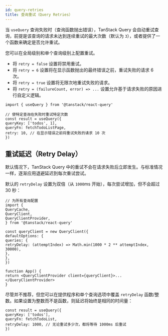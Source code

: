 ```yaml
---
id: query-retries
title: 查询重试（Query Retries）
---
```


当 `useQuery` 查询失败时（查询函数抛出错误），TanStack Query 会自动重试查询，前提是该查询的请求未达到连续重试的最大次数（默认为 `3`），或者提供了一个函数来确定是否允许重试。

您可以在全局级别和单个查询级别上配置重试。

- 将 `retry = false` 设置将禁用重试。
- 将 `retry = 6` 设置将在显示函数抛出的最终错误之前，重试失败的请求 6 次。
- 将 `retry = true` 设置将无限次地重试失败的请求。
- 将 `retry = (failureCount, error) => ...` 设置允许基于请求失败的原因进行自定义逻辑。

[//]: # 'Example'

```tsx
import { useQuery } from '@tanstack/react-query'

// 使特定查询在失败时重试特定次数
const result = useQuery({
queryKey: ['todos', 1],
queryFn: fetchTodoListPage,
retry: 10, // 在显示错误之前将重试失败的请求 10 次
})
```

[//]: # 'Example'

## 重试延迟（Retry Delay）

默认情况下，TanStack Query 中的重试不会在请求失败后立即发生。与标准情况一样，逐渐应用退避延迟到每次重试尝试。

默认的 `retryDelay` 设置为双倍（从 `1000`ms 开始），每次尝试增加，但不会超过 30 秒：

[//]: # 'Example2'

```tsx
// 为所有查询配置
import {
QueryCache,
QueryClient,
QueryClientProvider,
} from '@tanstack/react-query'

const queryClient = new QueryClient({
defaultOptions: {
queries: {
retryDelay: (attemptIndex) => Math.min(1000 * 2 ** attemptIndex, 30000),
},
},
})

function App() {
return <QueryClientProvider client={queryClient}>...</QueryClientProvider>
}
```

[//]: # 'Example2'

尽管并不推荐，但您可以在提供程序和单个查询选项中覆盖 `retryDelay` 函数/整数。如果设置为整数而不是函数，则延迟将始终是相同的时间量：

[//]: # 'Example3'

```tsx
const result = useQuery({
queryKey: ['todos'],
queryFn: fetchTodoList,
retryDelay: 1000, // 无论重试多少次，都将等待 1000ms 后重试
})
```

[//]: # 'Example3'
